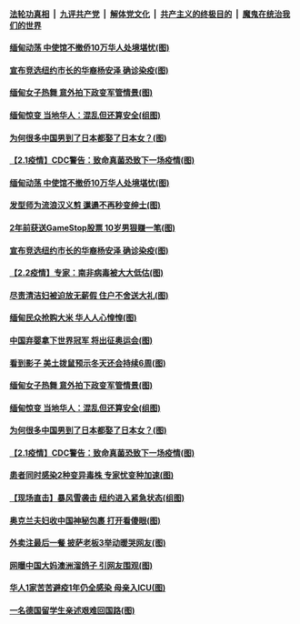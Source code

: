 ####  [法轮功真相](../../../../basic/blob/master/README.md?t=02040331) &nbsp;|&nbsp; [九评共产党](../../../../9ping.md/blob/master/README.md?t=02040331) &nbsp;|&nbsp; [解体党文化](../../../../jtdwh.md/blob/master/README.md?t=02040331)  &nbsp;|&nbsp; [共产主义的终极目的](../../../../gczydzjmd.md/blob/master/README.md?t=02040331) &nbsp;|&nbsp; [魔鬼在统治我们的世界](../../../../mgztzwmdsj.md/blob/master/README.md?t=02040331) 

#### [缅甸动荡 中使馆不撤侨10万华人处境堪忧(图)](../pages/p3/961315.md?t=02040331) 

#### [宣布竞选纽约市长的华裔杨安泽 确诊染疫(图)](../pages/p3/961236.md?t=02040331) 

#### [缅甸女子热舞 意外拍下政变军管情景(图)](../pages/p3/961215.md?t=02040331) 

#### [缅甸惊变 当地华人：混乱但还算安全(组图)](../pages/p3/961099.md?t=02040331) 

#### [为何很多中国男到了日本都娶了日本女？(图)](../pages/p3/960442.md?t=02040331) 

#### [【2.1疫情】CDC警告：致命真菌恐致下一场疫情(图)](../pages/p3/961092.md?t=02040331) 

#### [缅甸动荡 中使馆不撤侨10万华人处境堪忧(图)](../pages/p3/961315.md?t=02040331) 

#### [发型师为流浪汉义剪 邋遢不再秒变绅士(图)](../pages/p3/961251.md?t=02040331) 

#### [2年前获送GameStop股票 10岁男狠赚一笔(图)](../pages/p3/961238.md?t=02040331) 

#### [宣布竞选纽约市长的华裔杨安泽 确诊染疫(图)](../pages/p3/961236.md?t=02040331) 

#### [【2.2疫情】专家：南非病毒被大大低估(图)](../pages/p3/961225.md?t=02040331) 

#### [尽责清洁妇被迫放无薪假 住户不舍送大礼(图)](../pages/p3/961227.md?t=02040331) 

#### [缅甸民众抢购大米 华人人心惶惶(图)](../pages/p3/961222.md?t=02040331) 

#### [中国弃婴拿下世界冠军 将出征奥运会(图)](../pages/p3/961221.md?t=02040331) 

#### [看到影子 美土拨鼠预示冬天还会持续6周(图)](../pages/p3/961203.md?t=02040331) 

#### [缅甸女子热舞 意外拍下政变军管情景(图)](../pages/p3/961215.md?t=02040331) 

#### [缅甸惊变 当地华人：混乱但还算安全(组图)](../pages/p3/961099.md?t=02040331) 

#### [为何很多中国男到了日本都娶了日本女？(图)](../pages/p3/960442.md?t=02040331) 

#### [【2.1疫情】CDC警告：致命真菌恐致下一场疫情(图)](../pages/p3/961092.md?t=02040331) 

#### [患者同时感染2种变异毒株 专家忧变种加速(图)](../pages/p3/961085.md?t=02040331) 

#### [【现场直击】暴风雪袭击 纽约进入紧急状态(组图)](../pages/p3/961087.md?t=02040331) 

#### [奥克兰夫妇收中国神秘包裹 打开看傻眼(图)](../pages/p3/961089.md?t=02040331) 

#### [外卖注最后一餐 披萨老板3举动暖哭网友(图)](../pages/p3/961083.md?t=02040331) 

#### [网曝中国大妈澳洲溜鸽子 引网友围观(图)](../pages/p3/961078.md?t=02040331) 

#### [华人1家苦苦避疫1年仍全感染 母亲入ICU(图)](../pages/p3/961050.md?t=02040331) 

#### [一名德国留学生亲述艰难回国路(图)](../pages/p3/961009.md?t=02040331) 

